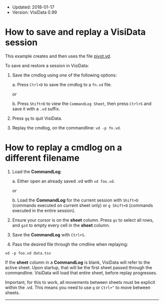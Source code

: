 - Updated: 2018-01-17
- Version: VisiData 0.99

# How to save and replay a VisiData session

This example creates and then uses the file [pivot.vd](https://raw.githubusercontent.com/saulpw/visidata/stable/tests/pivot.vd).

<section id="hero">
    <asciinema-player id="player" poster="npt:0:41" rows=27 src="../casts/save-restore.cast"></asciinema-player>
    <script type="text/javascript" src="/asciinema-player.js"></script>
</section>

To save and restore a session in VisiData:

1. Save the cmdlog using *one* of the following options:

    a. Press `Ctrl+D` to save the cmdlog to a `fn.vd` file.

    *or*

    b. Press `Shift+D` to view the `CommandLog Sheet`, then press `Ctrl+S` and save it with a `.vd` suffix.

2. Press `gq` to quit VisiData.
3. Replay the cmdlog, on the commandline: `vd -p fn.vd`.

# How to replay a cmdlog on a different filename

1. Load the **CommandLog**:

    a. Either open an already saved .vd with `vd foo.vd`.

    *or*

    b. Load the **CommandLog** for the current session with `Shift+D` (commands executed on current sheet only) or `g Shift+D` (commands executed in the entire session).

2. Ensure your cursor is on the **sheet** column. Press `gs` to select all rows, and `gzd` to empty every cell in the **sheet** column.

3. Save the **CommandLog** with `Ctrl+S`.

4. Pass the desired file through the cmdline when replaying:

~~~
vd -p foo.vd data.tsv
~~~

If the **sheet** column in a **CommandLog** is blank, VisiData will refer to the active sheet. Upon startup, that will be the first sheet passed through the commandline. VisiData will load that entire sheet, before replay progresses.

Important, for this to work, all movements between sheets must be explicit within the .vd. This means you need to use `q` or `Ctrl+^` to move between sheets.


---
